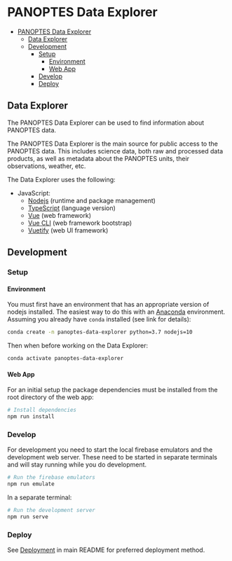 # PANOPTES Data Explorer

- [PANOPTES Data Explorer](#panoptes-data-explorer)
  - [Data Explorer](#data-explorer)
  - [Development](#development)
    - [Setup](#setup)
      - [Environment](#environment)
      - [Web App](#web-app)
    - [Develop](#develop)
    - [Deploy](#deploy)

## Data Explorer

The PANOPTES Data Explorer can be used to find information about PANOPTES data.

The PANOPTES Data Explorer is the main source for public access to the PANOPTES data. This includes science data, both raw and processed data products, as well as metadata about the PANOPTES units, their observations, weather, etc.

The Data Explorer uses the following:

- JavaScript:
  - [Nodejs](https://nodejs.org) (runtime and package management)
  - [TypeScript](https://www.typescriptlang.org/) (language version)
  - [Vue](https://vuejs.org) (web framework)
  - [Vue CLI](https://cli.vuejs.org/guide/) (web framework bootstrap)
  - [Vuetify](https://vuetifyjs.com/en/getting-started/quick-start) (web UI framework)

## Development

### Setup

#### Environment

You must first have an environment that has an appropriate version of nodejs installed.  The easiest way
to do this with an [Anaconda](https://www.anaconda.com/) environment. Assuming you already have `conda` installed (see link for details):

```bash
conda create -n panoptes-data-explorer python=3.7 nodejs=10
```

Then when before working on the Data Explorer:

```bash
conda activate panoptes-data-explorer
```

#### Web App

For an initial setup the package dependencies must be installed from the root directory of the web app:

```bash
# Install dependencies
npm run install
```

### Develop

For development you need to start the local firebase emulators and the development web server. These need to be started in separate terminals and will stay running while you do development.

```bash
# Run the firebase emulators
npm run emulate
```

In a separate terminal:

```bash
# Run the development server
npm run serve
```

### Deploy

See [Deployment](../README.md#deploy) in main README for preferred deployment method.
